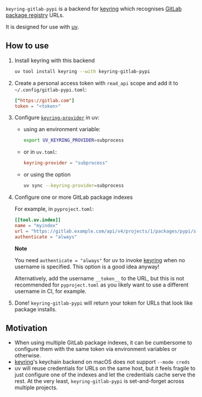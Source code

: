 `keyring-gitlab-pypi` is a backend for [keyring] which recognises [GitLab package registry] URLs.

It is designed for use with [uv].

## How to use

1.  Install keyring with this backend

    ```bash
    uv tool install keyring --with keyring-gitlab-pypi
    ```

2.  Create a personal access token with `read_api` scope and add it to `~/.config/gitlab-pypi.toml`:

    ```toml
    ["https://gitlab.com"]
    token = "<token>"
    ```

3.  Configure [`keyring-provider`] in uv:

    - using an environment variable:

      ```bash
      export UV_KEYRING_PROVIDER=subprocess
      ```

    - or in `uv.toml`:

      ```toml
      keyring-provider = "subprocess"
      ```

    - or using the option

      ```bash
      uv sync --keyring-provider=subprocess
      ```

4.  Configure one or more GitLab package indexes

    For example, in `pyproject.toml`:

    ```toml
    [[tool.uv.index]]
    name = "myindex"
    url = "https://gitlab.example.com/api/v4/projects/1/packages/pypi/simple"
    authenticate = "always"
    ```

    **Note**

    You need `authenticate = "always"` for uv to invoke [keyring] when no
    username is specified. This option is a good idea anyway!

    Alternatively, add the username `__token__` to the URL, but this is not
    recommended for `pyproject.toml` as you likely want to use a different
    username in CI, for example.

5.  Done! `keyring-gitlab-pypi` will return your token for URLs that look like package installs.

## Motivation

- When using multiple GitLab package indexes, it can be cumbersome to configure them with the same token via environment variables or otherwise.
- [keyring]'s keychain backend on macOS does not support `--mode creds`
- uv will reuse credentials for URLs on the same host, but it feels fragile to just configure one of the indexes and let the credentials cache serve the rest. At the very least, `keyring-gitlab-pypi` is set-and-forget across multiple projects.

[keyring]: https://pypi.org/project/keyring/
[GitLab package registry]: https://docs.gitlab.com/user/packages/pypi_repository/#authenticate-with-the-gitlab-package-registry
[uv]: https://docs.astral.sh/uv/
[`keyring-provider`]: https://docs.astral.sh/uv/reference/settings/#keyring-provider
